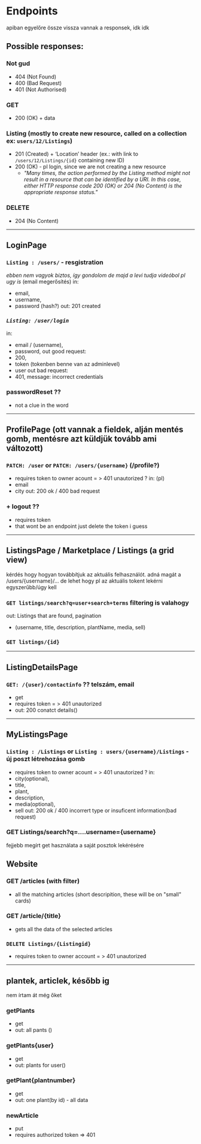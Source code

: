 # Endpoints
apiban egyelőre össze vissza vannak a responsek, idk idk

## Possible responses:
### Not gud
- 404 (Not Found)
- 400 (Bad Request)
- 401 (Not Authorised)
### GET 
- 200 (OK) + data
### Listing (mostly to create new resource, called on a collection ex: `users/12/Listings`)
- 201 (Created) + ‘Location’ header (ex.: with link to `/users/12/Listings/{id}` containing new ID)
- 200 (OK) - pl login, since we are not creating a new resource
  - *"Many times, the action performed by the Listing method might not result in a resource that can be identified by a URI. In this case, either HTTP response code 200 (OK) or 204 (No Content) is the appropriate response status."*
### DELETE
- 204 (No Content)

<hr>

## LoginPage
### `Listing : /users/` - resgistration
*ebben nem vagyok biztos, így gondolom de majd a levi tudja videóbol pl ugy is*
(email megerősítés)
in: 
- email,
- username,
- password (hash?)
out: 201 created 

### ***`Listing: /user/login`***
in:
- email / (username), 
- password, 
out good request:
- 200,
- token (tokenben benne van az adminlevel)
- user
out bad request:
-  401, message: incorrect credentials
  
### passwordReset ??
- not a clue in the word

<hr>

## ProfilePage (ott vannak a fieldek, alján mentés gomb, mentésre azt küldjük tovább ami változott)
### `PATCH: /user` or `PATCH: /users/{username}` (/profile?)
- requires token to owner acount = > 401 unautorized ?
in: (pl)
- email
- city
out: 200 ok / 400 bad request

### + logout ??
- requires token
- that wont be an endpoint just delete the token i guess

<hr>

## ListingsPage / Marketplace / Listings (a grid view)
kérdés hogy hogyan továbbítjuk az aktuális felhasználót. adná magát a /users/{username}/... de lehet hogy pl az aktuális tokent lekérni egyszerűbb/úgy kell
### `GET listings/search?q=user+search+terms` filtering is valahogy
out: Listings that are found, pagination
- (username, title, description, plantName, media, sell)

### `GET listings/{id}`
<hr>

## ListingDetailsPage
### `GET: /{user}/contactinfo` ?? telszám, email
- get
- requires token = > 401 unautorized
- out: 200 conatct details()

<hr>
  
## MyListingsPage
### `Listing : /Listings` or `Listing : users/{username}/Listings` - új poszt létrehozása gomb 
- requires token to owner acount = > 401 unautorized  ?
in:
- city(optional),
- title,
- plant,
- description,
- media(optional),
- sell
out: 200 ok / 400 incorrert type or insuficent information(bad request)

### GET Listings/search?q=....username={username}
fejjebb megírt get használata a saját posztok lekérésére

## Website
### GET /articles (with filter) 
- all the matching articles (short descripition, these will be on "small" cards)
### GET /article/{title}
- gets all the data of the selected articles


### `DELETE Listings/{Listingid}`
- requires token to owner account = > 401 unautorized

 <hr>

## plantek, articlek, később ig
nem írtam át még őket
### getPlants
- get
- out: all pants ()
### getPlants\{user}
- get
- out: plants for user()
### getPlant\{plantnumber}
- get
- out: one plant(by id) - all data
### newArticle
 - put
 - requires authorized token => 401




